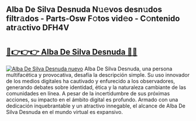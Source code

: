 ## Alba De Silva Desnuda N𝚞𝚎vos desn𝚞dos filtr𝚊dos - Parts-Osw F𝚘tos vid𝚎o - C𝚘ntenido atr𝚊ctivo DFH4V

# <h2><a href="http://mbaj14.tromn.icu/?c=Alba+De+Silva+Desnuda">🔗👉👉👉 Alba De Silva Desnuda 🔗🔗</a></h2>

[![Alba De Silva Desnuda nuevo](https://i.imgur.com/pEAQMta.gif)](http://mbaj14.tromn.icu/?c=Alba+De+Silva+Desnuda)
Alba De Silva Desnuda, una persona multifacética y provocativa, desafía la descripción simple. Su uso innovador de los medios digitales ha cautivado y enfurecido a los observadores, generando debates sobre identidad, ética y la naturaleza cambiante de las comunidades en línea. A pesar de la incertidumbre de sus próximas acciones, su impacto en el ámbito digital es profundo. Armado con una dedicación inquebrantable y un atractivo innegable, el alcance de Alba De Silva Desnuda en el mundo virtual es expansivo.
